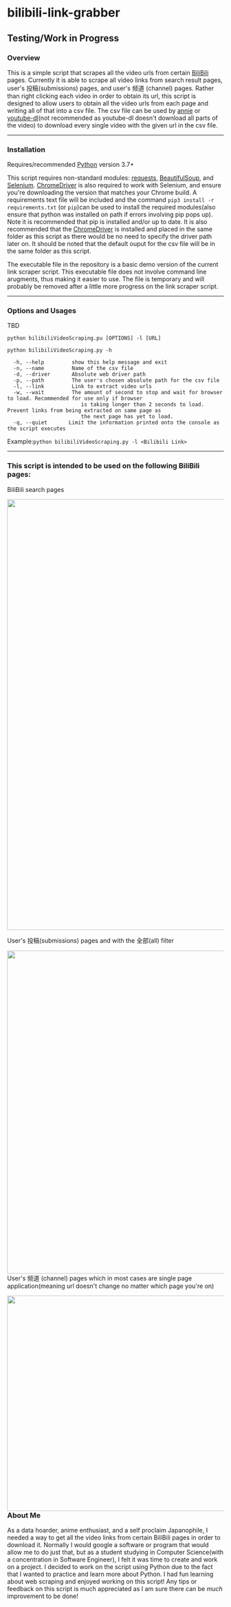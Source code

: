 # bilibili-link-grabber
## Testing/Work in Progress
### Overview
This is a simple script that scrapes all the video urls from certain [BiliBili](https://www.bilibili.com/) pages. Currently it is able to scrape all video links from search result pages, user's 投稿(submissions) pages, and user's 频道 (channel) pages. Rather than right clicking each video in order to obtain its url, this script is designed to allow users to obtain all the video urls from each page and writing all of that into a csv file. The csv file can be used by [annie](https://github.com/iawia002/annie) or [youtube-dl](https://github.com/ytdl-org/youtube-dl)(not recommended as youtube-dl doesn't download all parts of the video) to download every single video with the given url in the csv file.

---
### Installation
Requires/recommended [Python](https://www.python.org/downloads/) version 3.7+

This script requires non-standard modules: [requests](https://pypi.org/project/requests/), [BeautifulSoup](https://pypi.org/project/beautifulsoup4/), and [Selenium](https://pypi.org/project/selenium/). [ChromeDriver](https://chromedriver.chromium.org/) is also required to work with Selenium, and ensure you're downloading the version that matches your Chrome build. A requirements text file will be included and the command `pip3 install -r requirements.txt` (or `pip`)can be used to install the required modules(also ensure that python was installed on path if errors involving pip pops up). Note it is recommended that pip is installed and/or up to date. It is also recommended that the [ChromeDriver](https://chromedriver.chromium.org/) is installed and placed in the same folder as this script as there would be no need to specify the driver path later on. It should be noted that the default ouput for the csv file will be in the same folder as this script.

The executable file in the repository is a basic demo version of the current link scraper script. This executable file does not involve command line arugments, thus making it easier to use. The file is temporary and will probably be removed after a little more progress on the link scraper script.

 ---
 
### Options and Usages
TBD
```
python bilibiliVideoScraping.pu [OPTIONS] -l [URL]

python bilibiliVideoScraping.py -h

  -h, --help         show this help message and exit
  -n, --name         Name of the csv file
  -d, --driver       Absolute web driver path
  -p, --path         The user's chosen absolute path for the csv file 
  -l, --link         Link to extract video urls
  -w, --wait         The amount of second to stop and wait for browser to load. Recommended for use only if browser
                        is taking longer than 2 seconds to load. Prevent links from being extracted on same page as
                        the next page has yet to load.
  -q, --quiet       Limit the information printed onto the console as the script executes
 ```
 Example:`python bilibiliVideoScraping.py -l <Bilibili Link>`
 
 ---
 ### This script is intended to be used on the following BiliBili pages: 
 
 BiliBili search pages
 <p align="left">
  <kbd>
   <img src= "https://github.com/AnimeSam/bilibili-link-grabber/blob/master/images/search_page.png" width="800" height="1000">
  </kbd>
 </p>
 
 
 User's 投稿(submissions) pages and with the 全部(all) filter
 <p align="left">
  <kbd>
   <img src= "https://github.com/AnimeSam/bilibili-link-grabber/blob/master/images/submission_section.png" width="900" height="750" img align="right">
  </kbd>
 </p>
 
 
 User's 频道 (channel) pages which in most cases are single page application(meaning url doesn't change no matter which page you're on)
 <p align="left">
  <kbd>
   <img src= "https://github.com/AnimeSam/bilibili-link-grabber/blob/master/images/channel_section.png" width="1000" height="500" img align="right">
  </kbd>
 </p>
 
---
 
### About Me
As a data hoarder, anime enthusiast, and a self proclaim Japanophile, I needed a way to get all the video links from certain BiliBili pages in order to download it. Normally I would google a software or program that would allow me to do just that, but as a student studying in Computer Science(with a concentration in Software Engineer), I felt it was time to create and work on a project. I decided to work on the script using Python due to the fact that I wanted to practice and learn more about Python. I had fun learning about web scraping and enjoyed working on this script! Any tips or feedback on this script is much appreciated as I am sure there can be *much* improvement to be done! 

